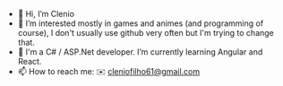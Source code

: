 - 👋 Hi, I’m Clenio
- 👀 I’m interested mostly in games and animes (and programming of course), I don't usually use github very often but I'm trying to change that.
- 🌱 I'm a C# / ASP.Net developer. I’m currently learning Angular and React. 
- 📫 How to reach me: 
✉️ cleniofilho61@gmail.com
